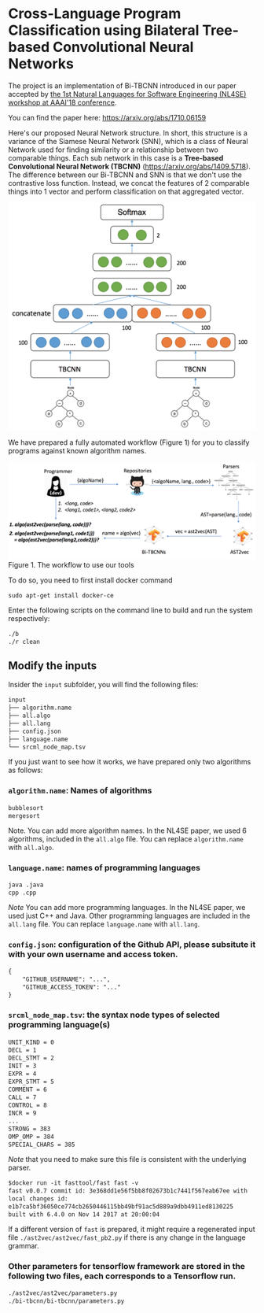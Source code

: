 # Cross-Language Program Classification using Bilateral Tree-based Convolutional Neural Networks

The project is an implementation of Bi-TBCNN introduced in our paper accepted by <a
href="https://nl4se.github.io">the 1st Natural Languages for Software
Engineering (NL4SE) workshop at AAAI'18 conference</a>. 

You can find the paper here: https://arxiv.org/abs/1710.06159

Here's our proposed Neural Network structure. In short, this structure is a variance of the Siamese Neural Network (SNN), which is  a class of Neural Network used for finding similarity or a relationship between two comparable things. Each sub network in this case is a **Tree-based Convolutional Neural Network (TBCNN)** (https://arxiv.org/abs/1409.5718). The difference between our Bi-TBCNN and SNN is that we don't use the contrastive loss function. Instead, we concat the features of 2 comparable things into 1 vector and perform classification on that aggregated vector.

![workflow](doc/model.png)

We have prepared a fully automated workflow (Figure 1) for you to classify programs against known algorithm names.

![workflow](doc/workflow.png)
Figure 1. The workflow to use our tools

To do so, you need to first install docker command

```
sudo apt-get install docker-ce
```

Enter the following scripts on the command line to build and run the system respectively:
```
./b
./r clean
```

## Modify the inputs

Insider the `input` subfolder, you will find the following files:
```
input
├── algorithm.name
├── all.algo
├── all.lang
├── config.json
├── language.name
└── srcml_node_map.tsv
```

If you just want to see how it works, we have prepared only two algorithms as follows:

### `algorithm.name`: Names of algorithms
```
bubblesort
mergesort
```

Note. You can add more algorithm names. In the NL4SE paper, we used 6 algorithms, included in the `all.algo` file. You can replace
`algorithm.name` with `all.algo`.

### `language.name`: names of programming languages
```
java .java
cpp .cpp
```
*Note* You can add more programming languages. In the NL4SE paper, we used just C++ and Java. Other programming languages are included in the `all.lang` file. You can replace `language.name` with `all.lang`.

### `config.json`: configuration of the Github API, please subsitute it with your own username and access token. 
```
{
    "GITHUB_USERNAME": "...",
    "GITHUB_ACCESS_TOKEN": "..."
}
```

### `srcml_node_map.tsv`: the syntax node types of selected programming language(s)
```
UNIT_KIND = 0
DECL = 1
DECL_STMT = 2
INIT = 3
EXPR = 4
EXPR_STMT = 5
COMMENT = 6
CALL = 7
CONTROL = 8
INCR = 9
...
STRONG = 383
OMP_OMP = 384
SPECIAL_CHARS = 385
```

*Note* that you need to make sure this file is consistent with the underlying parser.
```
$docker run -it fasttool/fast fast -v
fast v0.0.7 commit id: 3e368dd1e56f5bb8f02673b1c7441f567eab67ee with local changes id: e1b7ca5bf36050ce774cb2650446115bb49bf91ac5d889a9dbb4911ed8130225
built with 6.4.0 on Nov 14 2017 at 20:00:04
```

If a different version of `fast` is prepared, it might require a regenerated input file `./ast2vec/ast2vec/fast_pb2.py` if there is any change in the language grammar. 

### Other parameters for tensorflow framework are stored in the following two files, each corresponds to a Tensorflow run.
```
./ast2vec/ast2vec/parameters.py
./bi-tbcnn/bi-tbcnn/parameters.py
```
